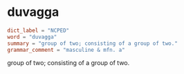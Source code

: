 # duvagga

``` toml
dict_label = "NCPED"
word = "duvagga"
summary = "group of two; consisting of a group of two."
grammar_comment = "masculine & mfn. a"
```

group of two; consisting of a group of two.

